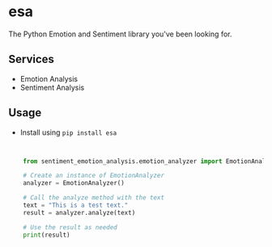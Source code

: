 # esa
The Python Emotion and Sentiment library you've been looking for.


## Services
- Emotion Analysis
- Sentiment Analysis


## Usage
- Install using `pip install esa`


```python 


	from sentiment_emotion_analysis.emotion_analyzer import EmotionAnalyzer

	# Create an instance of EmotionAnalyzer
	analyzer = EmotionAnalyzer()

	# Call the analyze method with the text
	text = "This is a test text."
	result = analyzer.analyze(text)

	# Use the result as needed
	print(result)
	

```